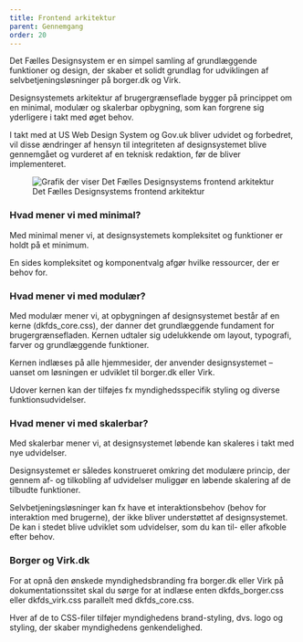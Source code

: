 ```yaml
---
title: Frontend arkitektur
parent: Gennemgang
order: 20
---
```


Det Fælles Designsystem er en simpel samling af grundlæggende funktioner og design, der skaber et solidt grundlag for udviklingen af selvbetjeningsløsninger på borger.dk og Virk.

Designsystemets arkitektur af brugergrænseflade bygger på princippet om en minimal, modulær og skalerbar opbygning, som kan forgrene sig yderligere i takt med øget behov.

I takt med at US Web Design System og Gov.uk bliver udvidet og forbedret, vil disse ændringer af hensyn til integriteten af designsystemet blive gennemgået og vurderet af en teknisk redaktion, før de bliver implementeret.

<figure>
    <img src="{{ site.baseurl }}/img/descriptionimages/faa.png" class="w-percent-60" title="Det Fælles Designsystems frontend arkitektur" alt="Grafik der viser Det Fælles Designsystems frontend arkitektur">
    <figcaption>Det Fælles Designsystems frontend arkitektur</figcaption>
</figure>

### Hvad mener vi med minimal?

Med minimal mener vi, at designsystemets kompleksitet og funktioner er holdt på et minimum.

En sides kompleksitet og komponentvalg afgør hvilke ressourcer, der er behov for.

### Hvad mener vi med modulær?

Med modulær mener vi, at opbygningen af designsystemet består af en kerne (dkfds_core.css), der danner det grundlæggende fundament for brugergrænsefladen. Kernen udtaler sig udelukkende om layout, typografi, farver og grundlæggende funktioner.

Kernen indlæses på alle hjemmesider, der anvender designsystemet – uanset om løsningen er udviklet til borger.dk eller Virk.

Udover kernen kan der tilføjes fx myndighedsspecifik styling og diverse funktionsudvidelser.

### Hvad mener vi med skalerbar?

Med skalerbar mener vi, at designsystemet løbende kan skaleres i takt med nye udvidelser.

Designsystemet er således konstrueret omkring det modulære princip, der gennem af- og tilkobling af udvidelser muliggør en løbende skalering af de tilbudte funktioner.

Selvbetjeningsløsninger kan fx have et interaktionsbehov (behov for interaktion med brugerne), der ikke bliver understøttet af designsystemet. De kan i stedet blive udviklet som udvidelser, som du kan til- eller afkoble efter behov.

### Borger og Virk.dk

For at opnå den ønskede myndighedsbranding fra borger.dk eller Virk på dokumentationssitet skal du sørge for at indlæse enten dkfds_borger.css eller dkfds_virk.css parallelt med dkfds_core.css.

Hver af de to CSS-filer tilføjer myndighedens brand-styling, dvs. logo og styling, der skaber myndighedens genkendelighed.
